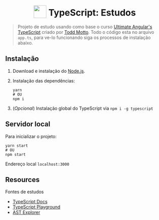 <h1 align="center">
<img width="40" valign="bottom" src="https://ultimateangular.com/assets/img/categories/typescript.svg">
TypeScript: Estudos
</h1>

> Projeto de estudo usando como base o curso [Ultimate Angular's TypeScript](https://ultimateangular.com/courses/) criado por [Todd Motto](https://toddmotto.com/).
Todo o código esta no arquivo `app.ts`, para ve-lo funcionando siga os processos de instalação abaixo.


## Instalação

1. Download e instalação do [Node.js](https://nodejs.org/en/download/).

2. Instalação das dependências:
    ```
    yarn
    # OU
    npm i
    ```

3. (*Opcional*) Instalação global do TypeScript via `npm i -g typescript`

## Servidor local

Para inicializar o projeto:
```
yarn start
# OU
npm start
```

Endereço local `localhost:3000`

## Resources

Fontes de estudos

* [TypeScript Docs](https://www.typescriptlang.org)
* [TypeScript Playground](https://www.typescriptlang.org/play)
* [AST Explorer](https://astexplorer.net)


